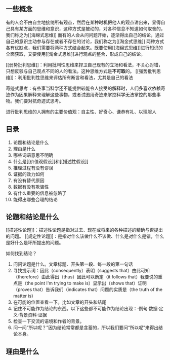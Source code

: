 ## 一些概念

有的人会不由自主地接纳所有观点，然后在某种时机把他人的观点讲出来，显得自己具有某方面的思维和意识，这种方式是被动的，对各种信息不知道如何取舍的，我们称之为[[海绵式思维]]
而有的人会从问问题开始，逐渐得出自己的结论，通过自己的意识主动参与存在或者不存在的讨论，我们称之为[[淘金式思维]]
两种方式各有优缺点，我们需要将两种方式结合起来。既要使用[[海绵式思维]]进行知识的全面获取，又要使用[[淘金式思维]]进行观点的整合，形成自己的结论。

[[弱势批判思维]]：利用批判性思维来捍卫自己现有的立场和看法，不关心对错，只想反驳与自己观点不同的人的看法。这种思维方式是**不可取**的。
[[强势批判思维]]：利用批判性思维来评估所有断言和看法，尤其是自己的看法

奇迹式思考：有些事当科学还不能提供较能令人接受的解释时，人们多喜欢依赖奇迹作为因果解释来理解这些事物，或者试图用奇迹来掌控科学无法掌控的那些事物。我们要对抗奇迹式思考。

进行批判思维的人拥有的主要价值观：自主性、好奇心、谦恭有礼、以理服人

## 目录

1. 论题和结论是什么
2. 理由是什么
3. 哪些词语意思不明确
4. 什么是[[价值观假设]]和[[描述性假设]]
5. 推理过程有没有谬误
6. 证据的效力如何
7. 有没有替代原因
8. 数据有没有欺骗性
9. 有什么重要的信息被忽略了
10. 能得出哪些合理的结论

## 论题和结论是什么

[[描述性论题]]：描述性论题是指对过去、现在或将来的各种描述的精确与否提出的问题。
[[规定性论题]]：是指对什么该做什么不该做、什么是对什么是错，什么是好什么是坏所提出的问题。



如何找到结论？
1. 问问论题是什么。文章标题、开头第一段、每一段的第一句话
2. 寻找提示词：因此（consequently）表明（suggests that）由此可知（therefore）由此得出（thus）因此可以断定（it follows that）我要说的重点是（the point I'm trying to make is）显示出（shows that）证明（proves that）告诉我们（indicates that）问题的实质是（the truth of the matter is）
3. 在可能的位置查看一下。比如文章的开头和结尾
4. 记住不可能作为结论的东西。以下这些都不可能作为结论出现：·例句·数据·定义·背景资料·证据
5. 检查一下交流的语境和作者的背景。
6. 问一问“所以呢？”因为结论常常都是含蓄的，所以我们要问“所以呢”来得出结论本身。

## 理由是什么




